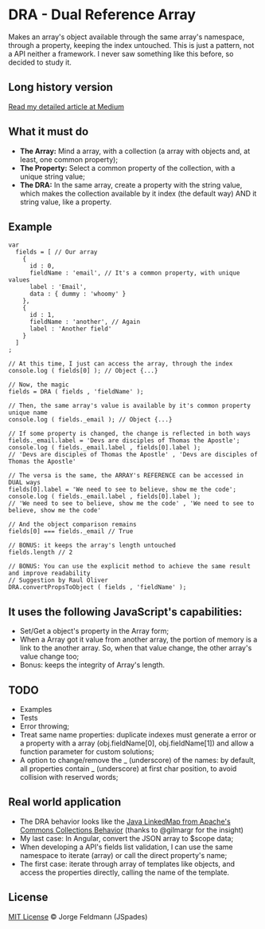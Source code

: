 # DRA - Dual Reference Array

Makes an array's object available through the same array's namespace, through a property, keeping the index untouched.
This is just a pattern, not a API neither a framework. I never saw something like this before, so decided to study it.

## Long history version
[Read my detailed article at Medium](https://medium.com/@jotafeldmann/the-javascript-dual-reference-array-dra-or-how-to-use-a-array-like-a-object-fd681c7cd20a#.6q5lrmgel)

## What it must do

- **The Array:** Mind a array, with a collection (a array with objects and, at least, one common property);
- **The Property:** Select a common property of the collection, with a unique string value;
- **The DRA:** In the same array, create a property with the string value, which makes the collection available by it index (the default way) AND it string value, like a property.

## Example

```
var
  fields = [ // Our array
    {
      id : 0,
      fieldName : 'email', // It's a common property, with unique values
      label : 'Email',
      data : { dummy : 'whoomy' }
    },
    {
      id : 1,
      fieldName : 'another', // Again
      label : 'Another field'
    }
  ]
;

// At this time, I just can access the array, through the index
console.log ( fields[0] ); // Object {...}

// Now, the magic
fields = DRA ( fields , 'fieldName' );

// Then, the same array's value is available by it's common property unique name
console.log ( fields._email ); // Object {...}

// If some property is changed, the change is reflected in both ways
fields._email.label = 'Devs are disciples of Thomas the Apostle';
console.log ( fields._email.label , fields[0].label );
// 'Devs are disciples of Thomas the Apostle' , 'Devs are disciples of Thomas the Apostle'

// The versa is the same, the ARRAY's REFERENCE can be accessed in DUAL ways
fields[0].label = 'We need to see to believe, show me the code';
console.log ( fields._email.label , fields[0].label );
// 'We need to see to believe, show me the code' , 'We need to see to believe, show me the code'

// And the object comparison remains
fields[0] === fields._email // True

// BONUS: it keeps the array's length untouched
fields.length // 2

// BONUS: You can use the explicit method to achieve the same result and improve readability
// Suggestion by Raul Oliver
DRA.convertPropsToObject ( fields , 'fieldName' );

```

## It uses the following JavaScript's capabilities:

- Set/Get a object's property in the Array form;
- When a Array got it value from another array, the portion of memory is a link to the another array. So, when that value change, the other array's value change too;
- Bonus: keeps the integrity of Array's length.

## TODO

- Examples
- Tests
- Error throwing;
- Treat same name properties: duplicate indexes must generate a error or a property with a array (obj.fieldName[0], obj.fieldName[1]) and allow a function parameter for custom solutions;
- A option to change/remove the _ (underscore) of the names: by default, all properties contain _ (underscore) at first char position, to avoid collision with reserved words;

## Real world application

- The DRA behavior looks like the  [Java LinkedMap from Apache's Commons Collections Behavior](https://commons.apache.org/proper/commons-collections/apidocs/org/apache/commons/collections4/map/LinkedMap.html) (thanks to @gilmargr for the insight)
- My last case: In Angular, convert the JSON array to $scope data;
- When developing a API's fields list validation, I can use the same namespace to iterate (array) or call the direct property's name;
- The first case: iterate through array of templates like objects, and access the properties directly, calling the name of the template.

## License

[MIT License](https://github.com/jspades/dra/blob/master/LICENSE) © Jorge Feldmann (JSpades)

